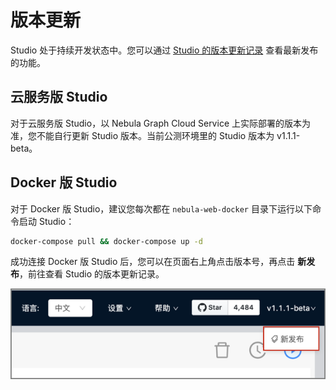 # 版本更新

Studio 处于持续开发状态中。您可以通过 [Studio 的版本更新记录](https://github.com/vesoft-inc/nebula-web-docker/blob/master/docs/CHANGELOG-zh.md "点击前往 GitHub") 查看最新发布的功能。

## 云服务版 Studio

对于云服务版 Studio，以 Nebula Graph Cloud Service 上实际部署的版本为准，您不能自行更新 Studio 版本。当前公测环境里的 Studio 版本为 v1.1.1-beta。

## Docker 版 Studio

对于 Docker 版 Studio，建议您每次都在 `nebula-web-docker` 目录下运行以下命令启动 Studio：

  ```bash
  docker-compose pull && docker-compose up -d
  ```

成功连接 Docker 版 Studio 后，您可以在页面右上角点击版本号，再点击 **新发布**，前往查看 Studio 的版本更新记录。

![在页面右上角点击版本号，并在弹出菜单里点击“新发布”](../figs/st-ug-014.png "查看 Studio 版本更新记录")
